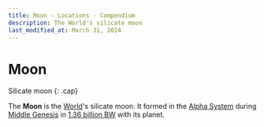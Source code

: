 ```yaml
---
title: Moon - Locations - Compendium
description: The World's silicate moon
last_modified_at: March 31, 2024
---
```


# Moon
Silicate moon
{: .cap}

The **Moon** is the [World](/compendium/locations/world/)'s silicate moon. It formed in the [Alpha System](/compendium/locations/alpha-system/) during [Middle Genesis](/compendium/events/genesis/#middle-genesis) in [1.36 billion BW](/compendium/events/genesis/#136-billion-bw) with its planet.